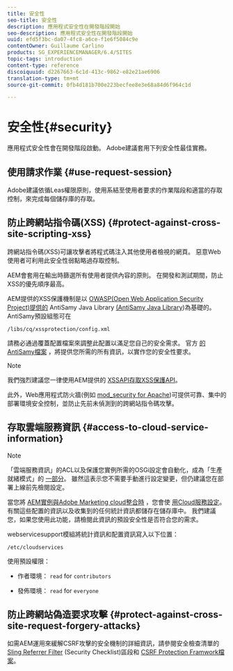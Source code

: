 ```yaml
---
title: 安全性
seo-title: 安全性
description: 應用程式安全性在開發階段開始
seo-description: 應用程式安全性在開發階段開始
uuid: efd5f3bc-da07-4fc8-a6ce-f1e6f5084c9e
contentOwner: Guillaume Carlino
products: SG_EXPERIENCEMANAGER/6.4/SITES
topic-tags: introduction
content-type: reference
discoiquuid: d2267663-6c1d-413c-9862-e82e21ae6906
translation-type: tm+mt
source-git-commit: 0fb4d181b700e223becfee8e3e68a84d6f964c1d

---
```



# 安全性{#security}

應用程式安全性會在開發階段啟動。 Adobe建議套用下列安全性最佳實務。

## 使用請求作業 {#use-request-session}

Adobe建議依循Leas權限原則，使用系結至使用者要求的作業階段和適當的存取控制，來完成每個儲存庫的存取。

## 防止跨網站指令碼(XSS) {#protect-against-cross-site-scripting-xss}

跨網站指令碼(XSS)可讓攻擊者將程式碼注入其他使用者檢視的網頁。 惡意Web使用者可利用此安全性弱點略過存取控制。

AEM會套用在輸出時篩選所有使用者提供內容的原則。 在開發和測試期間，防止XSS的優先順序最高。

AEM提供的XSS保護機制是以 [OWASP(Open Web Application Security Project)提供的](https://www.owasp.org/index.php/Category:OWASP_AntiSamy_Project) AntiSamy Java Library [(AntiSamy Java Library](https://www.owasp.org/))為基礎的。 AntiSamy預設組態可在

`/libs/cq/xssprotection/config.xml`

請務必通過覆蓋配置檔案來調整此配置以滿足您自己的安全需求。 官方 [的AntiSamy檔案](https://www.owasp.org/index.php/Category:OWASP_AntiSamy_Project) ，將提供您所需的所有資訊，以實作您的安全性要求。

>[!NOTE]
>
>我們強烈建議您一律使用AEM提供的 [XSSAPI存取XSS保護API](https://helpx.adobe.com/experience-manager/6-4/sites/developing/using/reference-materials/javadoc/com/adobe/granite/xss/XSSAPI.html)。

此外，Web應用程式防火牆(例如 [mod_security for Apache](https://www.modsecurity.org))可提供可靠、集中的部署環境安全控制，並防止先前未偵測到的跨網站指令碼攻擊。

## 存取雲端服務資訊 {#access-to-cloud-service-information}

>[!NOTE]
>
>「雲端服務資訊」的ACL以及保護您實例所需的OSGi設定會自動化，成為「生產就緒模式」的 [一部分](/help/sites-administering/production-ready.md)。 雖然這表示您不需要手動進行設定變更，但仍建議您在部署上線前先檢閱設定。

當您將 [AEM實例與Adobe Marketing cloud整合時](/help/sites-administering/marketing-cloud.md) ，您會使 [用Cloud服務設定](/help/sites-developing/extending-cloud-config.md)。 有關這些配置的資訊以及收集到的任何統計資訊都儲存在儲存庫中。 我們建議您，如果您使用此功能，請檢閱此資訊的預設安全性是否符合您的需求。

webservicesupport模組將統計資訊和配置資訊寫入以下位置：

`/etc/cloudservices`

使用預設權限：

* 作者環境： `read` for `contributors`

* 發佈環境： `read` for `everyone`

## 防止跨網站偽造要求攻擊 {#protect-against-cross-site-request-forgery-attacks}

如需AEM運用來緩解CSRF攻擊的安全機制的詳細資訊，請參閱安全檢查清單的 [Sling Referrer Filter](/help/sites-administering/security-checklist.md#protect-against-cross-site-request-forgery) (Security Checklist)區段和 [CSRF Protection Framwork檔案](/help/sites-developing/csrf-protection.md)。